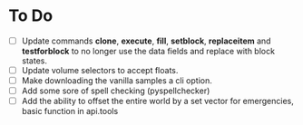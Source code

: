 To Do
=========


- [ ] Update commands **clone**, **execute**, **fill**, **setblock**, **replaceitem** and **testforblock** to no longer use the data fields and replace with block states.
- [ ] Update volume selectors to accept floats.
- [ ] Make downloading the vanilla samples a cli option.
- [ ] Add some sore of spell checking (pyspellchecker)
- [ ] Add the ability to offset the entire world by a set vector for emergencies, basic function in api.tools